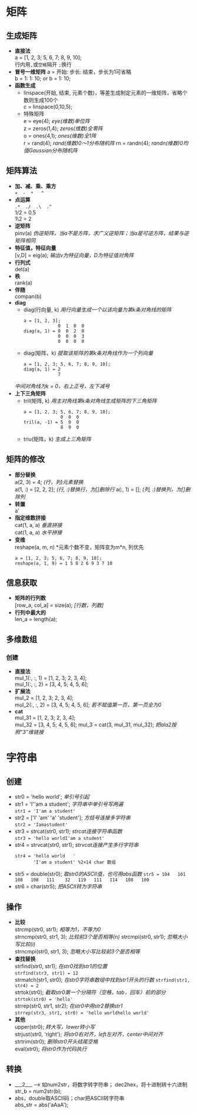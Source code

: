 # 矩阵
## 生成矩阵
* **直接法**    
  a = [1, 2, 3; 5, 6, 7; 8, 9, 10];    
  行内用`,`或`空格`隔开  `;`换行
* **冒号一维矩阵**  a = 开始: 步长: 结束，步长为1可省略  
  b = 1: 1: 10; or b = 1: 10;
* **函数生成**
  - linspace(开始, 结束, 元素个数)，等差生成制定元素的一维矩阵，省略个数则生成100个  
    c = linspace(0,10,5);
  - 特殊矩阵  
    e = eye(4); *eye(维数)单位阵*  
    z = zeros(1,4); *zeros(维数)全零阵*  
    o = ones(4,1); *ones(维数)全1阵*  
    r = rand(4); *rand(维数)0～1分布随机阵* 
    rn = randn(4); *randn(维数)0均值Gaussian分布随机阵*
    
## 矩阵算法
* **加、减、乘、乘方**  
  `+  -  *   ^`  
* **点运算**   
  `.*  ./  .\  .^`    
  1/2 = 0.5    
  1\2 = 2
* **逆矩阵**   
  pinv(a) *伪逆矩阵，当a不是方阵，求广义逆矩阵；当a是可逆方阵，结果与逆矩阵相同*
* **特征值，特征向量**    
  [v,D] = eig(a); *输出v为特征向量，D为特征值对角阵*
* **行列式**   
  det(a)
* **秩**   
  rank(a)
* **伴随**    
  compan(b)
* **diag**
  - diag(行向量, k) *用行向量生成一个以该向量为第k条对角线的矩阵*   
    ```
    a = [1, 2, 3];
                 0  1  0  0 
    diag(a, 1) = 0  0  2  0 
                 0  0  0  3 
                 0  0  0  0 
    ```
  - diag(矩阵，k) *提取该矩阵的第k条对角线作为一个列向量*
    ```
    a = [1, 2, 3; 5, 6, 7; 8, 9, 10];
    diag(a, 1) = 2
                 7
    ```
  *中间对角线为k = 0，右上正号，左下减号*
* **上下三角矩阵**
  - tril(矩阵, k) *用主对角线第k条对角线生成矩阵的下三角矩阵*
    ```
    a = [1, 2, 3; 5, 6, 7; 8, 9, 10];
                  0  0  0 
    tril(a, -1) = 5  0  0
                  8  9  0
    ```
  - triu(矩阵，k) *生成上三角矩阵*
  
## 矩阵的修改
* **部分替换**    
  a(2, 3) = 4; *(行，列)元素替换*  
  a(1, :) = [2, 2, 2]; *(行, :)替换行，为[]删除行* 
  a(:, 1) = []; *(列, :)替换列，为[]删除列*  
* **转置**    
  a'
* **指定维数拼接**    
  cat(1, a, a) *垂直拼接*   
  cat(1, a, a) *水平拼接*   
* **变维**    
  reshape(a, m, n) *元素个数不变，矩阵变为m\*n, 列优先
  ```
  a = [1, 2, 3; 5, 6, 7; 8, 9, 10];
  reshape(a, 1, 9) = 1 5 8 2 6 9 3 7 10
  ```
  
## 信息获取
* **矩阵的行列数**    
  [row_a, col_a] = size(a); *[行数，列数]*
* **行列中最大的**    
  len_a = length(a);

## 多维数组
### 创建
* **直接法**   
  mul_1(:, :, 1) = [1, 2, 3; 2, 3, 4];    
  mul_1(:, :, 2) = [3, 4, 5; 4, 5, 6];
* **扩展法**   
  mul_2 = [1, 2, 3; 2, 3, 4];    
  mul_2(:, :, 2) = [3, 4, 5; 4, 5, 6]; *若不赋值第一页，第一页全为0*
* **cat**   
  mul_31 = [1, 2, 3; 2, 3, 4];    
  mul_32 = [3, 4, 5; 4, 5, 6];
  mul_3 = cat(3, mul_31, mul_32); *把ala2按照“3”维链接*
  
# 字符串
## 创建
* str0 = 'hello world';  *单引号引起*   
* str1 = 'I''am a student';  *字符串中单引号写两遍*   
  `str1 = 'I'am a student'`   
* str2 = ['I' 'am' 'a' 'student'];  *方括号连接多字符串*   
  `str2 = 'Iamastudent'`    
* str3 = strcat(str0, str1);  *strcat连接字符串函数*   
  `str3 = 'hello worldI'am a student'`    
* str4 = strvcat(str0, str1);  *strvcat连接产生多行字符串*    
  ```
  str4 = 'hello world   ' 
         'I'am a student' %2×14 char 数组
  ```
* str5 = double(str0);  *取str0的ASCII值，也可用abs函数* 
  `str5 = 104   101   108   108   111    32   119   111   114   108   100`
* str6 = char(str5);  *把ASCII转为字符串*   
## 操作
* **比较**  
  strcmp(str0, str1);  *相等为1，不等为0*  
  strncmp(str0, str1, 3);  *比较前3个是否相等(n)* 
  strcmpi(str0, str1);  *忽略大小写比较(i)*  
  strncmpi(str0, str1, 3);  *忽略大小写比较前3个是否相等*    
* **查找替换**  
  strfind(str0, str1);  *在str0找到str1的位置*  
  `strfind(str3, str1) = 12`    
  strmatch(str1, str0);  *在str0字符串数组中找到str1开头的行数*
  `strfind(str1, str4) = 2`   
  strtok(str0);  *截取str0第一个分隔符（空格，tab，回车）前的部分*  
  `strtok(str0) = 'hello'`    
  strrep(str0, str1, str2);  *在str0中用str2替换str1*    
  `strrep(str3, str1, str0) = 'hello worldhello world'`    
* **其他**    
  upper(str0);  *转大写，lower转小写*    
  strjust(str0, 'right');  *将str0右对齐，left左对齐，center中间对齐*    
  strtrim(str0);  *删除str0开头结尾空格*    
  eval(str0);  *将str0作为代码执行*    

## 转换
* \_\_\_2\_\_\_  -->  如num2str，将数字转字符串； dec2hex，将十进制转十六进制   
  str_b = num2str(b);
* abs，double取ASCII码；char把ASCII转字符串    
  abs_str = abs('aAaA');   



  

  
    
